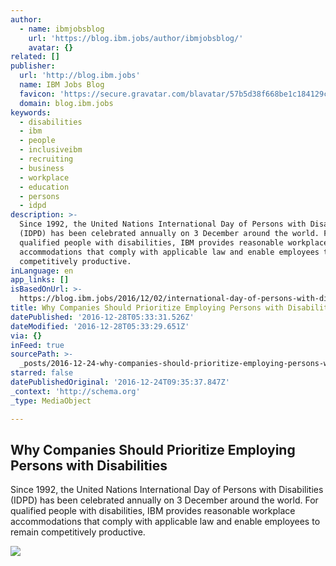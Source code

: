 ```yaml
---
author:
  - name: ibmjobsblog
    url: 'https://blog.ibm.jobs/author/ibmjobsblog/'
    avatar: {}
related: []
publisher:
  url: 'http://blog.ibm.jobs'
  name: IBM Jobs Blog
  favicon: 'https://secure.gravatar.com/blavatar/57b5d38f668be1c184129c2266642432?s=32'
  domain: blog.ibm.jobs
keywords:
  - disabilities
  - ibm
  - people
  - inclusiveibm
  - recruiting
  - business
  - workplace
  - education
  - persons
  - idpd
description: >-
  Since 1992, the United Nations International Day of Persons with Disabilities
  (IDPD) has been celebrated annually on 3 December around the world. For
  qualified people with disabilities, IBM provides reasonable workplace
  accommodations that comply with applicable law and enable employees to remain
  competitively productive.
inLanguage: en
app_links: []
isBasedOnUrl: >-
  https://blog.ibm.jobs/2016/12/02/international-day-of-persons-with-disabilities-why-companies-should-prioritize-employing-pwds/?platform=hootsuite
title: Why Companies Should Prioritize Employing Persons with Disabilities
datePublished: '2016-12-28T05:33:31.526Z'
dateModified: '2016-12-28T05:33:29.651Z'
via: {}
inFeed: true
sourcePath: >-
  _posts/2016-12-24-why-companies-should-prioritize-employing-persons-with-disab.md
starred: false
datePublishedOriginal: '2016-12-24T09:35:37.847Z'
_context: 'http://schema.org'
_type: MediaObject

---
```

<article style=""><h1>Why Companies Should Prioritize Employing Persons with Disabilities</h1><p>Since 1992, the United Nations International Day of Persons with Disabilities (IDPD) has been celebrated annually on 3 December around the world. For qualified people with disabilities, IBM provides reasonable workplace accommodations that comply with applicable law and enable employees to remain competitively productive.</p><img src="https://i0.wp.com/ibmjobsblog.files.wordpress.com/2016/12/yves_veulliet_ibm.jpg?fit=440%2C330&amp;ssl=1" /></article>
